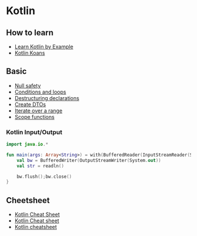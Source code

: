 # Kotlin

## How to learn
- [Learn Kotlin by Example](https://play.kotlinlang.org/byExample/overview)
- [Kotlin Koans](https://play.kotlinlang.org/koans/overview)

## Basic
- [Null safety](https://kotlinlang.org/docs/null-safety.html)
- [Conditions and loops](https://kotlinlang.org/docs/control-flow.html)
- [Destructuring declarations](https://kotlinlang.org/docs/destructuring-declarations.html)
- [Create DTOs](https://kotlinlang.org/docs/idioms.html#create-dtos-pojos-pocos)
- [Iterate over a range﻿](https://kotlinlang.org/docs/idioms.html#traverse-a-map-or-a-list-of-pairs)
- [Scope functions](https://kotlinlang.org/docs/scope-functions.html#function-selection)

### Kotlin Input/Output
```kt
import java.io.*

fun main(args: Array<String>) = with(BufferedReader(InputStreamReader(System.`in`))){
    val bw = BufferedWriter(OutputStreamWriter(System.out))
    val str = readln()

    bw.flush();bw.close()
}
```

## Cheetsheet
- [Kotlin Cheat Sheet](https://blog.kotlin-academy.com/kotlin-cheat-sheet-1137588c75a)
- [Kotlin Cheat sheet](https://alidehkhodaei.github.io/kotlin-cheat-sheet/)
- [Kotlin cheatsheet](https://devhints.io/kotlin)
